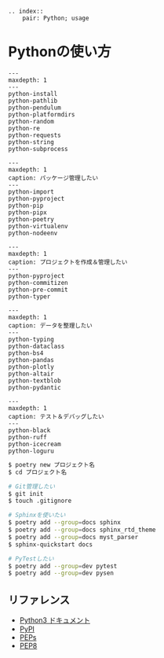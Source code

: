 ```{eval-rst}
.. index::
    pair: Python; usage
```


# Pythonの使い方

```{toctree}
---
maxdepth: 1
---
python-install
python-pathlib
python-pendulum
python-platformdirs
python-random
python-re
python-requests
python-string
python-subprocess
```

```{toctree}
---
maxdepth: 1
caption: パッケージ管理したい
---
python-import
python-pyproject
python-pip
python-pipx
python-poetry
python-virtualenv
python-nodeenv
```

```{toctree}
---
maxdepth: 1
caption: プロジェクトを作成＆管理したい
---
python-pyproject
python-commitizen
python-pre-commit
python-typer
```

```{toctree}
---
maxdepth: 1
caption: データを整理したい
---
python-typing
python-dataclass
python-bs4
python-pandas
python-plotly
python-altair
python-textblob
python-pydantic
```

```{toctree}
---
maxdepth: 1
caption: テスト＆デバッグしたい
---
python-black
python-ruff
python-icecream
python-loguru
```

```bash
$ poetry new プロジェクト名
$ cd プロジェクト名

# Git管理したい
$ git init
$ touch .gitignore

# Sphinxを使いたい
$ poetry add --group=docs sphinx
$ poetry add --group=docs sphinx_rtd_theme
$ poetry add --group=docs myst_parser
$ sphinx-quickstart docs

# PyTestしたい
$ poetry add --group=dev pytest
$ poetry add --group=dev pysen
```

## リファレンス

- [Python3 ドキュメント](https://docs.python.org/ja/3/)
- [PyPI](https://pypi.org/)
- [PEPs](https://peps.python.org/)
- [PEP8](https://peps.python.org/pep-0008/)
